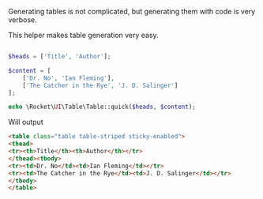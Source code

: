 Generating tables is not complicated, but generating them with code is very verbose.

This helper makes table generation very easy.

```php

$heads = ['Title', 'Author'];

$content = [
    ['Dr. No', 'Ian Fleming'],
    ['The Catcher in the Rye', 'J. D. Salinger']
];

echo \Rocket\UI\Table\Table::quick($heads, $content);
```

Will output

```html
<table class="table table-striped sticky-enabled">
<thead>
<tr><th>Title</th><th>Author</th></tr>
</thead><tbody>
<tr><td>Dr. No</td><td>Ian Fleming</td></tr>
<tr><td>The Catcher in the Rye</td><td>J. D. Salinger</td></tr>
</tbody>
</table>
```
